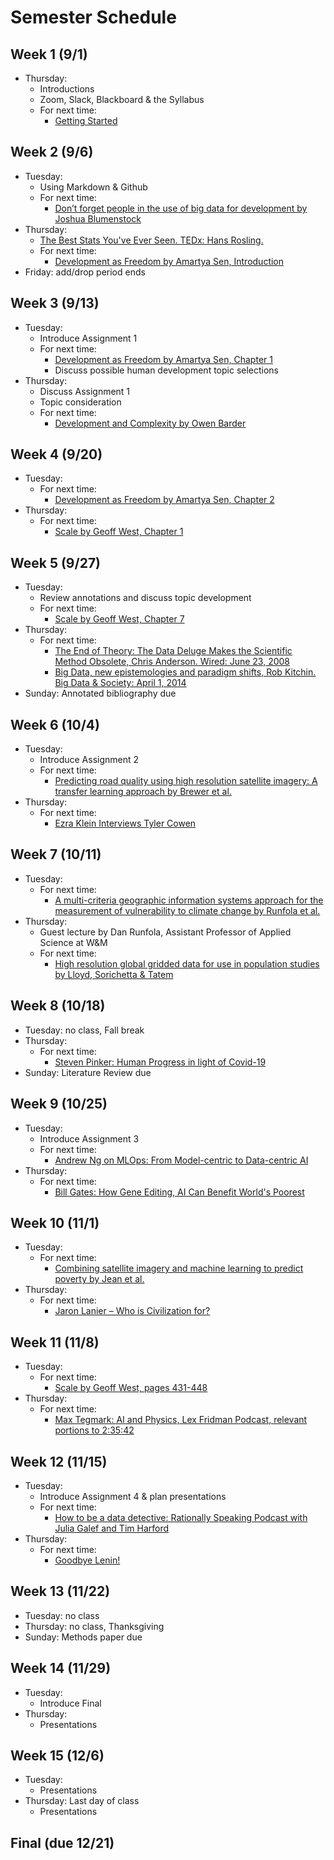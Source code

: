 # Semester Schedule

## Week 1 (9/1)
- Thursday:
	- Introductions
	- Zoom, Slack, Blackboard & the Syllabus
	- For next time:
		- [Getting Started](https://tyler-frazier.github.io/dsbook/getting_started.html)

## Week 2 (9/6)
- Tuesday:
	- Using Markdown & Github
	- For next time:
		- [Don’t forget people in the use of big data for development by Joshua Blumenstock](https://www.nature.com/articles/d41586-018-06215-5)
- Thursday:
	- [The Best Stats You've Ever Seen. TEDx: Hans Rosling. ](https://www.ted.com/talks/hans_rosling_the_best_stats_you_ve_ever_seen?language=en)
	- For next time:
		- [Development as Freedom by Amartya Sen, Introduction](https://dsfall21.slack.com/files/U02DA5H2NGJ/F02E98U4ERX/sen_devfree_intro_2.pdf)
- Friday: add/drop period ends

## Week 3 (9/13)
- Tuesday:  
	- Introduce Assignment 1
	- For next time:  
		- [Development as Freedom by Amartya Sen, Chapter 1](https://dsfall21.slack.com/files/U02DA5H2NGJ/F02E98U4ERX/sen_devfree_intro_2.pdf)   
		- Discuss possible human development topic selections  
- Thursday:  
	- Discuss Assignment 1  
	- Topic consideration  
	- For next time:
		- [Development and Complexity by Owen Barder](https://www.youtube.com/watch?v=02EZPxPcFqs)

## Week 4 (9/20)
- Tuesday:  
	- For next time:  
		- [Development as Freedom by Amartya Sen, Chapter 2](https://dsfall21.slack.com/files/U02DA5H2NGJ/F02E98U4ERX/sen_devfree_intro_2.pdf)
- Thursday:  
	- For next time:  
		- [Scale by Geoff West, Chapter 1](https://dsfall21.slack.com/files/U02DA5H2NGJ/F02EVA0KH8V/west_scale.pdf)
	
## Week 5 (9/27)
- Tuesday:
	- Review annotations and discuss topic development
	- For next time:
		- [Scale by Geoff West, Chapter 7](https://dsfall21.slack.com/files/U02DA5H2NGJ/F02EVA0KH8V/west_scale.pdf)
- Thursday:
	- For next time:
		- [The End of Theory: The Data Deluge Makes the Scientific Method Obsolete, Chris Anderson.  Wired: June 23, 2008](https://www.wired.com/2008/06/pb-theory/)
		- [Big Data, new epistemologies and paradigm shifts, Rob Kitchin.  Big Data & Society: April 1, 2014](https://journals.sagepub.com/doi/full/10.1177/2053951714528481)
- Sunday: Annotated bibliography due

## Week 6 (10/4)
- Tuesday:
	- Introduce Assignment 2
	- For next time:
		- [Predicting road quality using high resolution satellite imagery: A transfer learning approach by Brewer et al.](https://journals.plos.org/plosone/article?id=10.1371/journal.pone.0253370)
- Thursday:
	- For next time:
		- [Ezra Klein Interviews Tyler Cowen](https://www.nytimes.com/2021/09/10/podcasts/transcript-ezra-klein-interviews-tyler-cowen.html)

## Week 7 (10/11)
- Tuesday:
	- For next time:
		- [A multi-criteria geographic information systems approach for the measurement of vulnerability to climate change by Runfola et al.](https://link.springer.com/content/pdf/10.1007/s11027-015-9674-8.pdf)
- Thursday:
	- Guest lecture by Dan Runfola, Assistant Professor of Applied Science at W&M
	- For next time:
		- [High resolution global gridded data for use in population studies by Lloyd, Sorichetta & Tatem](https://www.ncbi.nlm.nih.gov/pmc/articles/PMC5283062/)

## Week 8 (10/18)
- Tuesday: no class, Fall break
- Thursday:
	- For next time:
		- [Steven Pinker: Human Progress in light of Covid-19](https://www.youtube.com/watch?v=kT8j878aSEs)
- Sunday: Literature Review due

## Week 9 (10/25)
- Tuesday:
	- Introduce Assignment 3
	- For next time:
		- [Andrew Ng on MLOps: From Model-centric to Data-centric AI](https://www.youtube.com/watch?v=06-AZXmwHjo)
- Thursday:
	- For next time:
		- [Bill Gates: How Gene Editing, AI Can Benefit World's Poorest](https://www.youtube.com/watch?v=YNbOS4UBbDI)

## Week 10 (11/1)
- Tuesday:
	- For next time:
		- [Combining satellite imagery and machine learning to predict poverty by Jean et al.](https://www.science.org/doi/10.1126/science.aaf7894)
- Thursday:
	- For next time:
		- [Jaron Lanier – Who is Civilization for?](https://www.youtube.com/watch?v=rGqiswuJuQI)

## Week 11 (11/8)
- Tuesday:
	- For next time:
		- [Scale by Geoff West, pages 431-448](https://dsfall21.slack.com/files/U02DA5H2NGJ/F02EVA0KH8V/west_scale.pdf)
- Thursday:
	- For next time:
		- [Max Tegmark: AI and Physics, Lex Fridman Podcast, relevant portions to 2:35:42](https://www.youtube.com/watch?v=RL4j4KPwNGM)

## Week 12 (11/15)
- Tuesday:
	- Introduce Assignment 4 & plan presentations
	- For next time:
		- [How to be a data detective: Rationally Speaking Podcast with Julia Galef and Tim Harford](http://rationallyspeakingpodcast.org/256-how-to-be-a-data-detective-tim-harford/)
- Thursday:
	- For next time:
		- [Goodbye Lenin!](https://www.youtube.com/watch?v=qQvzOipkkNM)

## Week 13 (11/22)
- Tuesday: no class
- Thursday: no class, Thanksgiving
- Sunday: Methods paper due

## Week 14 (11/29)
- Tuesday:
	- Introduce Final
- Thursday:
	- Presentations

## Week 15 (12/6)
- Tuesday:
	- Presentations
- Thursday: Last day of class
	- Presentations

## Final (due 12/21)
